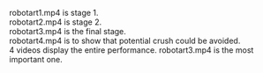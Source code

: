 robotart1.mp4 is stage 1.  
robotart2.mp4 is stage 2.  
robotart3.mp4 is the final stage.  
robotart4.mp4 is to show that potential crush could be avoided.  
4 videos display the entire performance. robotart3.mp4 is the most important one.  
